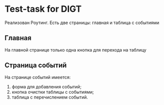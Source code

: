 # Test-task for DIGT

Реализован Роутинг.
Есть две страницы: главная и таблица с событиями

## Главная

На главной странице только одна кнопка для перехода на таблицу

## Страница событий

На странице событий имеется:

1. форма для добавления событий;
2. кнопка очистки таблицы с событиями;
3. таблица с перечислением событий.
